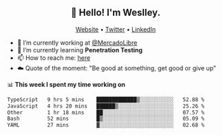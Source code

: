 <h2 align="center">👋 Hello! I'm Weslley.</h2>
<p align="center">
  <a href="http://weslleyneri.com.br">Website</a> •
  <a href="https://twitter.com/Weslley_Neri">Twitter</a> •
  <a href="https://www.linkedin.com/in/weslley-neri-3658908b">LinkedIn</a>
</p>


- 🔭 I’m currently working at [@MercadoLibre](https://github.com/mercadolibre)
- 🌱 I’m currently learning **Penetration Testing**
- 📫 How to reach me: [here](mailto:weslley39@gmail.com)
- ☁️ Quote of the moment: "Be good at something, get good or give up"

📊 **This week I spent my time working on**
<!--START_SECTION:waka-->

```txt
TypeScript   9 hrs 5 mins    █████████████▒░░░░░░░░░░░   52.88 %
JavaScript   4 hrs 20 mins   ██████▒░░░░░░░░░░░░░░░░░░   25.26 %
Other        1 hr 18 mins    ██░░░░░░░░░░░░░░░░░░░░░░░   07.57 %
Bash         52 mins         █▒░░░░░░░░░░░░░░░░░░░░░░░   05.09 %
YAML         27 mins         ▓░░░░░░░░░░░░░░░░░░░░░░░░   02.68 %
```

<!--END_SECTION:waka-->

<!-- Inspired by https://github.com/gruselhaus/gruselhaus -->